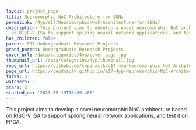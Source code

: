 ```yaml
---
layout: project_page
title: Neuromorphic NoC Architecture for SNNs
permalink: /4yp/e17/Neuromorphic-NoC-Architecture-for-SNNs/
description: This project aims to develop a novel neuromorphic NoC architecture based
  on RISC-V ISA to support spiking neural network applications, and test it on FPGA.
has_children: false
parent: E17 Undergraduate Research Projects
grand_parent: Undergraduate Research Projects
cover_url: /data/categories/4yp/cover_page.jpg
thumbnail_url: /data/categories/4yp/thumbnail.jpg
repo_url: https://github.com/cepdnaclk/e17-4yp-Neuromorphic-NoC-Architecture-for-SNNs
page_url: https://cepdnaclk.github.io/e17-4yp-Neuromorphic-NoC-Architecture-for-SNNs
forks: 3
watchers: 2
stars: 2
started_on: '2023-05-19T16:39:40Z'
---
```


This project aims to develop a novel neuromorphic NoC architecture based on RISC-V ISA to support spiking neural network applications, and test it on FPGA.
